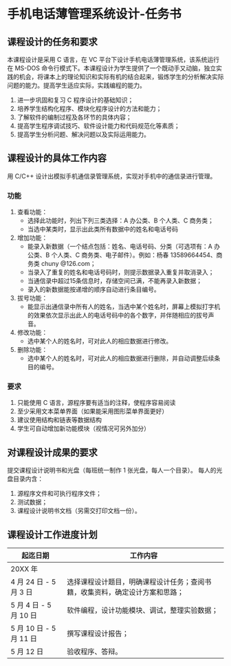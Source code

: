 # 手机电话薄管理系统设计-任务书

## 课程设计的任务和要求
本课程设计是采用 C 语言，在 VC 平台下设计手机电话薄管理系统，该系统运行在 MS-DOS 命令行模式下。本课程设计为学生提供了一个既动手又动脑，独立实践的机会，将课本上的理论知识和实际有机的结合起来，锻炼学生的分析解决实际问题的能力。提高学生适应实际，实践编程的能力。
1. 进一步巩固和复习 C 程序设计的基础知识；
2. 培养学生结构化程序、模块化程序设计的方法和能力；
3. 了解软件的编制过程及各环节的具体内容；
4. 提高学生程序调试技巧、软件设计能力和代码规范化等素质；
5. 提高学生分析问题、解决问题以及实际运用能力。

## 课程设计的具体工作内容
用 C/C++ 设计出模拟手机通信录管理系统，实现对手机中的通信录进行管理。

### 功能
1. 查看功能：
    - 选择此功能时，列出下列三类选择：A 办公类、B 个人类、C 商务类；
    - 当选中某类时，显示出此类所有数据中的姓名和电话号码
2. 增加功能：
    - 能录入新数据（一个结点包括：姓名、电话号码、分类（可选项有：A 办公类、B 个人类、C 商务类、电子邮件）。例如：杨春 13589664454、商务类 chuny @126.com；
    - 当录入了重复的姓名和电话号码时，则提示数据录入重复并取消录入；
    - 当通信录中超过15条信息时，存储空间已满，不能再录入新数据；
    - 录入的新数据能按递增的顺序自动进行条目编号。
3. 拔号功能：
    - 能显示出通信录中所有人的姓名，当选中某个姓名时，屏幕上模拟打字机的效果依次显示出此人的电话号码中的各个数字，并伴随相应的拔号声音。
4. 修改功能：
    - 选中某个人的姓名时，可对此人的相应数据进行修改。
5. 删除功能：
    - 选中某个人的姓名时，可对此人的相应数据进行删除，并自动调整后续条目的编号。

### 要求
1. 只能使用 C 语言，源程序要有适当的注释，使程序容易阅读
2. 至少采用文本菜单界面（如果能采用图形菜单界面更好）
3. 建议使用结构和链表等数据结构
4. 学生可自动增加新功能模块（视情况可另外加分）

## 对课程设计成果的要求
提交课程设计说明书和光盘（每班统一制作 1 张光盘，每人一个目录）。
每人的光盘目录内含：
1. 源程序文件和可执行程序文件；
2. 测试数据；
3. 课程设计说明书文档（另需交打印文档一份）。

## 课程设计工作进度计划
| 起迄日期 | 工作内容 |
| --- | --- |
| 20XX 年 | |
| 4 月 24 日 - 5 月 3 日 | 选择课程设计题目，明确课程设计任务；查阅书籍，收集资料，确定设计方案和思路； |
| 5 月 4 日 - 5 月 10 日 | 软件编程，设计功能模块、调试，整理实验数据； |
| 5 月 10 日 - 5 月 11 日 | 撰写课程设计报告； |
| 5 月 12 日 | 验收程序、答辩。 |